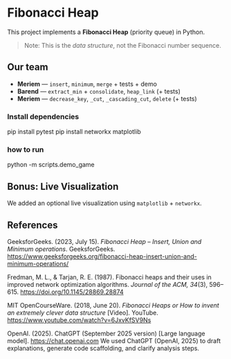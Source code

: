 # Fibonacci Heap 

This project implements a **Fibonacci Heap** (priority queue) in Python.  
> Note: This is the *data structure*, not the Fibonacci number sequence.


## Our team
- **Meriem** — `insert`, `minimum`, `merge` + tests + demo  
- **Barend** — `extract_min` + `consolidate`, `heap_link` (+ tests)  
- **Meriem** — `decrease_key`, `_cut`, `_cascading_cut`, `delete` (+ tests)

### Install dependencies
pip install pytest
pip install networkx matplotlib


### how to run 
python -m scripts.demo_game
  
## Bonus: Live Visualization
We added an optional live visualization using `matplotlib` + `networkx`.

## References 

GeeksforGeeks. (2023, July 15). *Fibonacci Heap – Insert, Union and Minimum operations*. GeeksforGeeks. https://www.geeksforgeeks.org/fibonacci-heap-insert-union-and-minimum-operations/

Fredman, M. L., & Tarjan, R. E. (1987). Fibonacci heaps and their uses in improved network optimization algorithms. *Journal of the ACM, 34*(3), 596–615. https://doi.org/10.1145/28869.28874

MIT OpenCourseWare. (2018, June 20). *Fibonacci Heaps or How to invent an extremely clever data structure* [Video]. YouTube. https://www.youtube.com/watch?v=6JxvKfSV9Ns

OpenAI. (2025). ChatGPT (September 2025 version) [Large language model]. https://chat.openai.com
We used ChatGPT (OpenAI, 2025) to draft explanations, generate code scaffolding, and clarify analysis steps.
